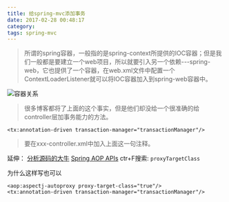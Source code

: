 ```yaml
---
title: 给spring-mvc添加事务
date: 2017-02-28 00:48:17
category: 
tags: spring-mvc
---
```

 
> 所谓的spring容器，一般指的是spring-context所提供的IOC容器；但是我们一般都是要建立一个web项目，所以就要引入另一个依赖---spring-web，它也提供了一个容器，在web.xml文件中配置一个ContextLoaderListener就可以将IOC容器加入到spring-web容器中。

![容器关系](container.svg)

> 很多博客都将了上面的这个事实，但是他们却没给一个很准确的给controller层加事务能力的方法。

```
<tx:annotation-driven transaction-manager="transactionManager"/>
```
> 要在xxx-controller.xml中加入上面这一句注释。

 延伸：
 [分析源码的大牛](http://jinnianshilongnian.iteye.com/blog/1901694)
 [ Spring AOP APIs](http://docs.spring.io/spring/docs/current/spring-framework-reference/html/aop-api.html) ctr+F搜索: `proxyTargetClass`
 
 为什么这样写也可以
```
<aop:aspectj-autoproxy proxy-target-class="true"/>  
<tx:annotation-driven transaction-manager="transactionManager"/> 
```

